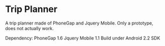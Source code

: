 Trip Planner
============

A trip planner made of PhoneGap and Jquery Mobile. Only a prototype, does not actually work.

Dependency:
PhoneGap 1.6
Jquery Mobile 1.1
Build under Android 2.2 SDK